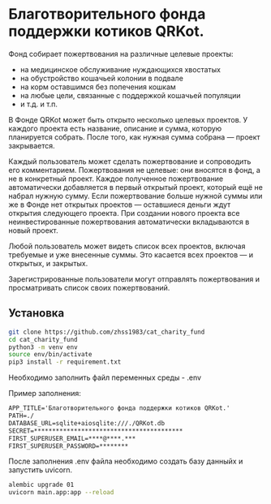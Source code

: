 # Благотворительного фонда поддержки котиков QRKot.

Фонд собирает пожертвования на различные целевые проекты: 
- на медицинское обслуживание нуждающихся хвостатых
- на обустройство кошачьей колонии в подвале
- на корм оставшимся без попечения кошкам
- на любые цели, связанные с поддержкой кошачьей популяции
- и т.д. и т.п.

В Фонде QRKot может быть открыто несколько целевых проектов. У каждого проекта есть название, описание и сумма, которую планируется собрать. После того, как нужная сумма собрана — проект закрывается.

Каждый пользователь может сделать пожертвование и сопроводить его комментарием. Пожертвования не целевые: они вносятся в фонд, а не в конкретный проект. Каждое полученное пожертвование автоматически добавляется в первый открытый проект, который ещё не набрал нужную сумму. Если пожертвование больше нужной суммы или же в Фонде нет открытых проектов — оставшиеся деньги ждут открытия следующего проекта. При создании нового проекта все неинвестированные пожертвования автоматически вкладываются в новый проект.

Любой пользователь может видеть список всех проектов, включая требуемые и уже внесенные суммы. Это касается всех проектов — и открытых, и закрытых.

Зарегистрированные пользователи могут отправлять пожертвования и просматривать список своих пожертвований.

## Установка

```sh
git clone https://github.com/zhss1983/cat_charity_fund
cd cat_charity_fund
python3 -m venv env
source env/bin/activate
pip3 install -r requirement.txt
```

Необходимо заполнить файл переменных среды - .env

Пример заполнения:

```txt
APP_TITLE='Благотворительного фонда поддержки котиков QRKot.'
PATH=./
DATABASE_URL=sqlite+aiosqlite:///./QRKot.db
SECRET=*****************************************
FIRST_SUPERUSER_EMAIL=****@****.***
FIRST_SUPERUSER_PASSWORD=********
```

После заполнения .env файла необходимо создать базу данныйх и запустить uvicorn.

```sh
alembic upgrade 01
uvicorn main.app:app --reload
```

